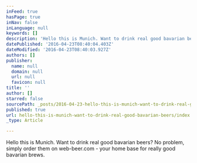 ```yaml
---
inFeed: true
hasPage: true
inNav: false
inLanguage: null
keywords: []
description: 'Hello this is Munich. Want to drink real good bavarian beers? No problem, simply order them on web-beer.com - your home base for really good bavarian brews.'
datePublished: '2016-04-23T08:40:04.403Z'
dateModified: '2016-04-23T08:40:03.927Z'
authors: []
publisher:
  name: null
  domain: null
  url: null
  favicon: null
title: ''
author: []
starred: false
sourcePath: _posts/2016-04-23-hello-this-is-munich-want-to-drink-real-good-bavarian-beers.md
published: true
url: hello-this-is-munich-want-to-drink-real-good-bavarian-beers/index.html
_type: Article

---
```

Hello this is Munich. Want to drink real good bavarian beers? No problem, simply order them on web-beer.com - your home base for really good bavarian brews.